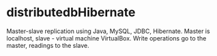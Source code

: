 # distributedbHibernate
Master-slave replication using Java, MySQL, JDBC, Hibernate. Master is localhost, slave - virtual machine VirtualBox. Write operations go to the master, readings to the slave.
